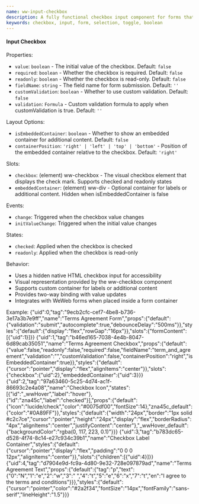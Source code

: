 ```yaml
---
name: ww-input-checkbox
description: A fully functional checkbox input component for forms that requires the ww-checkbox component for visual representation
keywords: checkbox, input, form, selection, toggle, boolean
---
```


#### Input Checkbox

Properties:
- `value`: `boolean` - The initial value of the checkbox. Default: `false`
- `required`: `boolean` - Whether the checkbox is required. Default: `false`
- `readonly`: `boolean` - Whether the checkbox is read-only. Default: `false`
- `fieldName`: `string` - The field name for form submission. Default: `''`
- `customValidation`: `boolean` - Whether to use custom validation. Default: `false`
- `validation`: `Formula` - Custom validation formula to apply when customValidation is true. Default: `''`

Layout Options:
- `isEmbeddedContainer`: `boolean` - Whether to show an embedded container for additional content. Default: `false`
- `containerPosition`: `'right' | 'left' | 'top' | 'bottom'` - Position of the embedded container relative to the checkbox. Default: `'right'`

Slots:
- `checkbox`: (element) ww-checkbox - The visual checkbox element that displays the check mark. Supports checked and readonly states
- `embeddedContainer`: (element) ww-div - Optional container for labels or additional content. Hidden when isEmbeddedContainer is false

Events:
- `change`: Triggered when the checkbox value changes
- `initValueChange`: Triggered when the initial value changes

States:
- `checked`: Applied when the checkbox is checked
- `readonly`: Applied when the checkbox is read-only

Behavior:
- Uses a hidden native HTML checkbox input for accessibility
- Visual representation provided by the ww-checkbox component
- Supports custom container for labels or additional content
- Provides two-way binding with value updates
- Integrates with WeWeb forms when placed inside a form container

Example:
<elements>
{"uid":0,"tag":"9ecb2cfc-cef7-4be8-b736-3e17a3b7e9ff","name":"Terms Agreement Form","props":{"default":{"validation":"submit","autocomplete":true,"debounceDelay":"500ms"}},"styles":{"default":{"display":"flex","rowGap":"16px"}},"slots":{"formContent":[{"uid":1}]}}
{"uid":1,"tag":"b46ed165-7038-4e4b-8047-6d89cab35051","name":"Terms Agreement Checkbox","props":{"default":{"value":false,"readonly":false,"required":false,"fieldName":"term_and_agreement","validation":"","customValidation":false,"containerPosition":"right","isEmbeddedContainer":true}},"styles":{"default":{"cursor":"pointer","display":"flex","alignItems":"center"}},"slots":{"checkbox":{"uid":2},"embeddedContainer":{"uid":3}}}
{"uid":2,"tag":"97a63460-5c25-4d74-ac1f-86693c2e4a08","name":"Checkbox Icon","states":[{"id":"_wwHover","label":"hover"},{"id":"zna45c","label":"checked"}],"props":{"default":{"icon":"lucide/check","color":"#0075df00","fontSize":14},"zna45c_default":{"color":"#0A89FF"}},"styles":{"default":{"width":"24px","border":"1px solid #c2c7ce","cursor":"pointer","height":"24px","display":"flex","borderRadius":"4px","alignItems":"center","justifyContent":"center"},"_wwHover_default":{"backgroundColor":"rgba(0, 117, 223, 0.1)"}}}
{"uid":3,"tag":"b783dc65-d528-4f74-8c14-e27c934c39b1","name":"Checkbox Label Container","styles":{"default":{"cursor":"pointer","display":"flex","padding":"0 0 0 12px","alignItems":"center"}},"slots":{"children":[{"uid":4}]}}
{"uid":4,"tag":"d7904e9d-fc9a-4d80-9e32-728e097879ad","name":"Terms Agreement Text","props":{"default":{"tag":"p","text":{"0":"N","1":"e","2":"w","3":" ","4":"t","5":"e","6":"x","7":"t","en":"I agree to the terms and conditions"}}},"styles":{"default":{"cursor":"pointer","color":"#2a2f34","fontSize":"14px","fontFamily":"sans-serif","lineHeight":"1.5"}}}
</elements>
